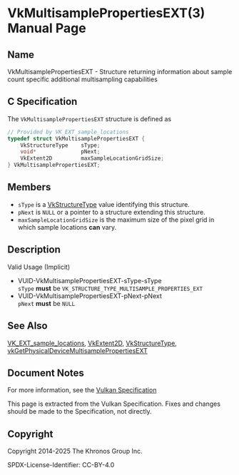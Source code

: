 # VkMultisamplePropertiesEXT(3) Manual Page

## Name

VkMultisamplePropertiesEXT - Structure returning information about sample count specific additional multisampling capabilities



## [](#_c_specification)C Specification

The `VkMultisamplePropertiesEXT` structure is defined as

```c++
// Provided by VK_EXT_sample_locations
typedef struct VkMultisamplePropertiesEXT {
    VkStructureType    sType;
    void*              pNext;
    VkExtent2D         maxSampleLocationGridSize;
} VkMultisamplePropertiesEXT;
```

## [](#_members)Members

- `sType` is a [VkStructureType](https://registry.khronos.org/vulkan/specs/latest/man/html/VkStructureType.html) value identifying this structure.
- `pNext` is `NULL` or a pointer to a structure extending this structure.
- `maxSampleLocationGridSize` is the maximum size of the pixel grid in which sample locations **can** vary.

## [](#_description)Description

Valid Usage (Implicit)

- [](#VUID-VkMultisamplePropertiesEXT-sType-sType)VUID-VkMultisamplePropertiesEXT-sType-sType  
  `sType` **must** be `VK_STRUCTURE_TYPE_MULTISAMPLE_PROPERTIES_EXT`
- [](#VUID-VkMultisamplePropertiesEXT-pNext-pNext)VUID-VkMultisamplePropertiesEXT-pNext-pNext  
  `pNext` **must** be `NULL`

## [](#_see_also)See Also

[VK\_EXT\_sample\_locations](https://registry.khronos.org/vulkan/specs/latest/man/html/VK_EXT_sample_locations.html), [VkExtent2D](https://registry.khronos.org/vulkan/specs/latest/man/html/VkExtent2D.html), [VkStructureType](https://registry.khronos.org/vulkan/specs/latest/man/html/VkStructureType.html), [vkGetPhysicalDeviceMultisamplePropertiesEXT](https://registry.khronos.org/vulkan/specs/latest/man/html/vkGetPhysicalDeviceMultisamplePropertiesEXT.html)

## [](#_document_notes)Document Notes

For more information, see the [Vulkan Specification](https://registry.khronos.org/vulkan/specs/latest/html/vkspec.html#VkMultisamplePropertiesEXT)

This page is extracted from the Vulkan Specification. Fixes and changes should be made to the Specification, not directly.

## [](#_copyright)Copyright

Copyright 2014-2025 The Khronos Group Inc.

SPDX-License-Identifier: CC-BY-4.0